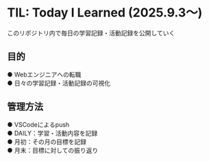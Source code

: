 # TIL: Today I Learned (2025.9.3〜)

このリポジトリ内で毎日の学習記録・活動記録を公開していく

## 目的
● Webエンジニアへの転職<br>
● 日々の学習記録・活動記録の可視化

## 管理方法
● VSCodeによるpush <br> 
● DAILY：学習・活動内容を記録<br>
● 月初：その月の目標を記録<br>
● 月末：目標に対しての振り返り

